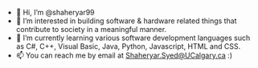- 👋 Hi, I’m @shaheryar99
- 👀 I’m interested in building software & hardware related things that contribute to society in a meaningful manner.
- 🌱 I’m currently learning various software development languages such as C#, C++, Visual Basic, Java, Python, Javascript, HTML and CSS.
- 📫 You can reach me by email at Shaheryar.Syed@UCalgary.ca :)

<!---
shaheryar99/shaheryar99 is a ✨ special ✨ repository because its `README.md` (this file) appears on your GitHub profile.
You can click the Preview link to take a look at your changes.
--->
